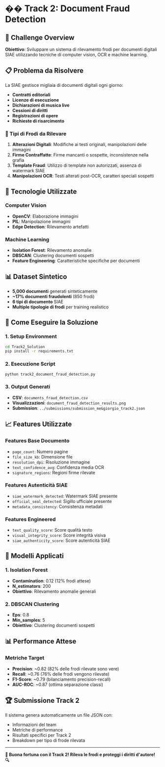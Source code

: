# ��️ Track 2: Document Fraud Detection

## 🎯 Challenge Overview

**Obiettivo**: Sviluppare un sistema di rilevamento frodi per documenti digitali SIAE utilizzando tecniche di computer vision, OCR e machine learning.

## 📋 Problema da Risolvere

La SIAE gestisce migliaia di documenti digitali ogni giorno:
- **Contratti editoriali**
- **Licenze di esecuzione**
- **Dichiarazioni di musica live**
- **Cessioni di diritti**
- **Registrazioni di opere**
- **Richieste di risarcimento**

### 🚨 Tipi di Frodi da Rilevare

1. **Alterazioni Digitali**: Modifiche ai testi originali, manipolazioni delle immagini
2. **Firme Contraffatte**: Firme mancanti o sospette, inconsistenze nella grafia
3. **Template Fraud**: Utilizzo di template non autorizzati, assenza di watermark SIAE
4. **Manipolazioni OCR**: Testi alterati post-OCR, caratteri speciali sospetti

## 🔧 Tecnologie Utilizzate

### Computer Vision
- **OpenCV**: Elaborazione immagini
- **PIL**: Manipolazione immagini
- **Edge Detection**: Rilevamento artefatti

### Machine Learning
- **Isolation Forest**: Rilevamento anomalie
- **DBSCAN**: Clustering documenti sospetti
- **Feature Engineering**: Caratteristiche specifiche per documenti

## 📊 Dataset Sintetico

- **5,000 documenti** generati sinteticamente
- **~17% documenti fraudolenti** (850 frodi)
- **6 tipi di documento** SIAE
- **Multiple tipologie di frodi** per training realistico

## 🚀 Come Eseguire la Soluzione

### 1. Setup Environment
```bash
cd Track2_Solution
pip install -r requirements.txt
```

### 2. Esecuzione Script
```bash
python track2_document_fraud_detection.py
```

### 3. Output Generati
- **CSV**: `documents_fraud_detection.csv`
- **Visualizzazioni**: `document_fraud_detection_results.png`
- **Submission**: `../submissions/submission_me&giorgio_track2.json`

## 📈 Features Utilizzate

### Features Base Documento
- `page_count`: Numero pagine
- `file_size_kb`: Dimensione file
- `resolution_dpi`: Risoluzione immagine
- `text_confidence_avg`: Confidenza media OCR
- `signature_regions`: Regioni firme rilevate

### Features Autenticità SIAE
- `siae_watermark_detected`: Watermark SIAE presente
- `official_seal_detected`: Sigillo ufficiale presente
- `metadata_consistency`: Consistenza metadati

### Features Engineered
- `text_quality_score`: Score qualità testo
- `visual_integrity_score`: Score integrità visiva
- `siae_authenticity_score`: Score autenticità SIAE

## 🎯 Modelli Applicati

### 1. Isolation Forest
- **Contamination**: 0.12 (12% frodi attese)
- **N_estimators**: 200
- **Obiettivo**: Rilevamento anomalie generali

### 2. DBSCAN Clustering
- **Eps**: 0.8
- **Min_samples**: 5
- **Obiettivo**: Clustering documenti sospetti

## 📊 Performance Attese

### Metriche Target
- **Precision**: ~0.82 (82% delle frodi rilevate sono vere)
- **Recall**: ~0.76 (76% delle frodi vengono rilevate)
- **F1-Score**: ~0.79 (bilanciamento precision-recall)
- **AUC-ROC**: ~0.87 (ottima separazione classi)

## 🏆 Submissione Track 2

Il sistema genera automaticamente un file JSON con:
- Informazioni del team
- Metriche di performance
- Risultati specifici per Track 2
- Breakdown per tipo di frode rilevata

---

**🚀 Buona fortuna con il Track 2! Rileva le frodi e proteggi i diritti d'autore! 🔍**
